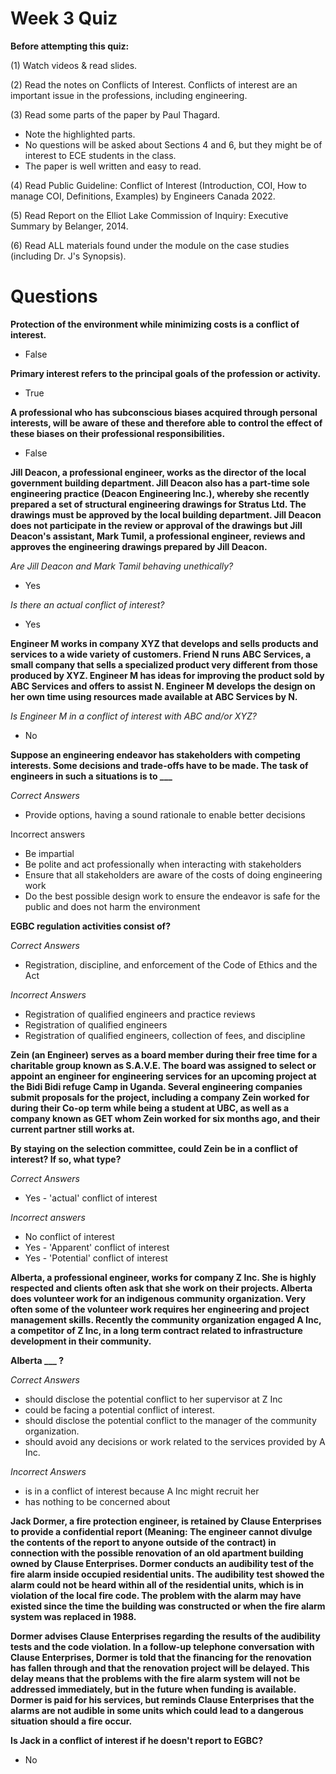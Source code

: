 # Week 3 Quiz

**Before attempting this quiz:**

(1) Watch videos & read slides.

(2) Read the notes on Conflicts of Interest. Conflicts of interest are an important issue in the professions, including engineering.

(3) Read some parts of the paper by Paul Thagard.

-  Note the highlighted parts.
- No questions will be asked about Sections 4 and 6, but they might be of interest to ECE students in the class.
- The paper is well written and easy to read.

(4) Read Public Guideline: Conflict of Interest (Introduction, COI, How to manage COI, Definitions, Examples) by Engineers Canada 2022.

(5) Read Report on the Elliot Lake Commission of Inquiry: Executive Summary by Belanger, 2014.

(6) Read ALL materials found under the module on the case studies (including Dr. J's Synopsis).



# Questions

**Protection of the environment while minimizing costs is a conflict of interest.**

- False



**Primary interest refers to the principal goals of the profession or activity.**

- True



**A professional who has subconscious biases acquired through personal interests, will be aware of these and therefore able to control the effect of these biases on their professional responsibilities.**

- False



**Jill Deacon, a professional engineer, works as the director of the local government building department. Jill Deacon also has a part-time sole engineering practice (Deacon Engineering Inc.), whereby she recently prepared a set of structural engineering drawings for Stratus Ltd. The drawings must be approved by the local building department. Jill Deacon does not participate in the review or approval of the drawings but Jill Deacon's assistant, Mark Tumil, a professional engineer, reviews and approves the engineering drawings prepared by Jill Deacon.**

*Are Jill Deacon and Mark Tamil behaving unethically?*

- Yes

*Is there an actual conflict of interest?*

- Yes



**Engineer M works in company XYZ that develops and sells products and services to a wide variety of customers. Friend N runs ABC Services, a small company that sells a specialized product very different from those produced by XYZ. Engineer M has ideas for improving the product sold by ABC Services and offers to assist N. Engineer M develops the design on her own time using resources made available at ABC Services by N.**

*Is Engineer M in a conflict of interest with ABC and/or XYZ?*

- No



**Suppose an engineering endeavor has stakeholders with competing interests. Some decisions and trade-offs have to be made. The task of engineers in such a situations is to ___**

*Correct Answers*

- Provide options, having a sound rationale to enable better decisions

Incorrect answers

- Be impartial
- Be polite and act professionally when interacting with stakeholders
- Ensure that all stakeholders are aware of the costs of doing engineering work
- Do the best possible design work to ensure the endeavor is safe for the public and does not harm the environment



**EGBC regulation activities consist of?**

*Correct Answers*

- Registration, discipline, and enforcement of the Code of Ethics and the Act

*Incorrect Answers*

- Registration of qualified engineers and practice reviews
- Registration of qualified engineers
- Registration of qualified engineers, collection of fees, and discipline



**Zein (an Engineer) serves as a board member during their free time for a charitable group known as S.A.V.E. The board was assigned to select or appoint an engineer for engineering services for an upcoming project at the Bidi Bidi refuge Camp in Uganda. Several engineering companies submit proposals for the project, including a company Zein worked for during their Co-op term while being a student at UBC, as well as a company known as GET whom Zein worked for six months ago, and their current partner still works at.**

**By staying on the selection committee, could Zein be in a conflict of interest? If so, what type?**

*Correct Answers*

- Yes - 'actual' conflict of interest

*Incorrect answers*

- No conflict of interest
- Yes - 'Apparent' conflict of interest
- Yes - 'Potential' conflict of interest



**Alberta, a professional engineer, works for company Z Inc. She is highly respected and clients often ask that she work on their projects. Alberta does volunteer work for an indigenous community organization. Very often some of the volunteer work requires her engineering and project management skills. Recently the community organization engaged A Inc, a competitor of Z Inc, in a long term contract related to infrastructure development in their community.**



**Alberta ___ ?**



*Correct Answers*

- should disclose the potential conflict to her supervisor at Z Inc
- could be facing a potential conflict of interest.
- should disclose the potential conflict to the manager of the community organization.
- should avoid any decisions or work related to the services provided by A Inc.

*Incorrect Answers*

- is in a conflict of interest because A Inc might recruit her
- has nothing to be concerned about



**Jack Dormer, a fire protection engineer, is retained by Clause Enterprises to provide a confidential report (Meaning: The engineer cannot divulge the contents of the report to anyone outside of the contract) in connection with the possible renovation of an old apartment building owned by Clause Enterprises. Dormer conducts an audibility test of the fire alarm inside occupied residential units. The audibility test showed the alarm could not be heard within all of the residential units, which is in violation of the local fire code. The problem with the alarm may have existed since the time the building was constructed or when the fire alarm system was replaced in 1988.**

**Dormer advises Clause Enterprises regarding the results of the audibility tests and the code violation. In a follow-up telephone conversation with Clause Enterprises, Dormer is told that the financing for the renovation has fallen through and that the renovation project will be delayed. This delay means that the problems with the fire alarm system will not be addressed immediately, but in the future when funding is available. Dormer is paid for his services, but reminds Clause Enterprises that the alarms are not audible in some units which could lead to a dangerous situation should a fire occur.**



**Is Jack in a conflict of interest if he doesn't report to EGBC?**

- No


